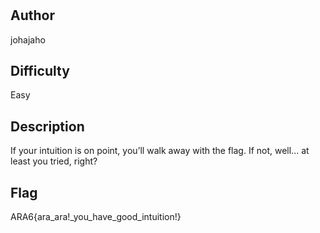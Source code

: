 # <name>

## Author

johajaho

## Difficulty

Easy

## Description

If your intuition is on point, you’ll walk away with the flag. If not, well... at least you tried, right?

## Flag

ARA6{ara_ara!_you_have_good_intuition!}